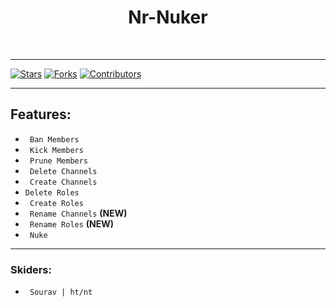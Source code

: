 <div align="center">
<h1>Nr-Nuker</h1><br>
</div>

---

[![Stars](https://img.shields.io/github/stars/techieharsh7/nr-nuker?label=Stars&style=for-the-badge)](https://github.com/techieharsh7/nr-nuker/stargazers)
[![Forks](https://img.shields.io/github/forks/techieharsh7/nr-nuker?label=Forks&style=for-the-badge)](https://github.com/techieharsh7/nr-nuker/network/members)
[![Contributors](https://img.shields.io/github/contributors/techieharsh7/nr-nuker?label=contributors&style=for-the-badge)](https://github.com/techieharsh7/nr-nuker/graphs/contributors)

---

## Features:
* ` Ban Members`
* ` Kick Members`
* ` Prune Members`
* ` Delete Channels`
* ` Create Channels`
* `Delete Roles`
* ` Create Roles`
* ` Rename Channels` **(NEW)**
* ` Rename Roles` **(NEW)**
* ` Nuke` 

---

### Skiders:

* ` Sourav | ht/nt`
